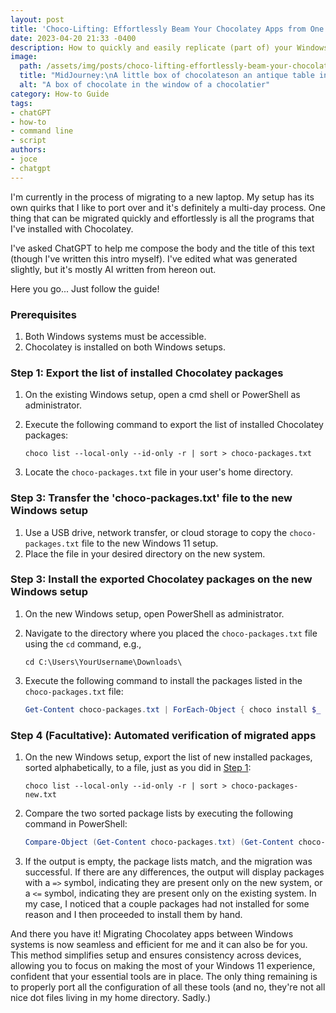 ```yaml
---
layout: post
title: 'Choco-Lifting: Effortlessly Beam Your Chocolatey Apps from One Windows installation to Another'
date: 2023-04-20 21:33 -0400
description: How to quickly and easily replicate (part of) your Windows setup on a new machine.
image:
  path: /assets/img/posts/choco-lifting-effortlessly-beam-your-chocolatey-apps-from-one-windows-11-to-another/header/a_little_box_of_chocolateson_an_antique_table.png
  title: "MidJourney:\nA little box of chocolateson an antique table in the window of a Belgian chololatier's shop. Red tablecloth. Fujicolor superia x-tra. ISO 400. 20mm lens. f/5.6. 1/50. Amazing light. --v 5 --ar 5:2"
  alt: "A box of chocolate in the window of a chocolatier"
category: How-to Guide
tags:
- chatGPT
- how-to
- command line
- script
authors:
- joce
- chatgpt
---
```


I'm currently in the process of migrating to a new laptop. My setup has its own quirks that I like to port over and it's definitely a multi-day process. One thing that can be migrated quickly and effortlessly is all the programs that I've installed with Chocolatey.

I've asked ChatGPT to help me compose the body and the title of this text (though I've written this intro myself). I've edited what was generated slightly, but it's mostly AI written from hereon out.

Here you go... Just follow the guide!

### Prerequisites

1. Both Windows systems must be accessible.
2. Chocolatey is installed on both Windows setups.

### Step 1: Export the list of installed Chocolatey packages

1. On the existing Windows setup, open a cmd shell or PowerShell as administrator.
2. Execute the following command to export the list of installed Chocolatey packages:

    ```batch
    choco list --local-only --id-only -r | sort > choco-packages.txt
    ```

3. Locate the `choco-packages.txt` file in your user's home directory.

### Step 3: Transfer the 'choco-packages.txt' file to the new Windows setup

1. Use a USB drive, network transfer, or cloud storage to copy the `choco-packages.txt` file to the new Windows 11 setup.
2. Place the file in your desired directory on the new system.

### Step 3: Install the exported Chocolatey packages on the new Windows setup

1. On the new Windows setup, open PowerShell as administrator.
2. Navigate to the directory where you placed the `choco-packages.txt` file using the `cd` command, e.g.,

    ```batch
    cd C:\Users\YourUsername\Downloads\
    ```

3. Execute the following command to install the packages listed in the `choco-packages.txt` file:

    ```powershell
    Get-Content choco-packages.txt | ForEach-Object { choco install $_ -y }
    ```

### Step 4 (Facultative): Automated verification of migrated apps

1. On the new Windows setup, export the list of new installed packages, sorted alphabetically, to a file, just as you did in [Step 1](#step-1-export-the-list-of-installed-chocolatey-packages):

    ```batch
    choco list --local-only --id-only -r | sort > choco-packages-new.txt
    ```

2. Compare the two sorted package lists by executing the following command in PowerShell:

    ```powershell
    Compare-Object (Get-Content choco-packages.txt) (Get-Content choco-packages-new.txt)
    ```

3. If the output is empty, the package lists match, and the migration was successful. If there are any differences, the output will display packages with a `=>` symbol, indicating they are present only on the new system, or a `<=` symbol, indicating they are present only on the existing system. In my case, I noticed that a couple packages had not installed for some reason and I then proceeded to install them by hand.

And there you have it! Migrating Chocolatey apps between Windows systems is now seamless and efficient for me and it can also be for you. This method simplifies setup and ensures consistency across devices, allowing you to focus on making the most of your Windows 11 experience, confident that your essential tools are in place. The only thing remaining is to properly port all the configuration of all these tools (and no, they're not all nice dot files living in my home directory. Sadly.)
